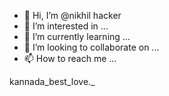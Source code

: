 - 👋 Hi, I’m @nikhil hacker
- 👀 I’m interested in ...
- 🌱 I’m currently learning ...
- 💞️ I’m looking to collaborate on ...
- 📫 How to reach me ...

<!---
nikhilnikhihr/nikhil hacker is a ✨ special ✨ repository because its `README.md` (this file) appears on your GitHub profile.
You can click the Preview link to take a look at your changes.
----->kannada_best_love._

